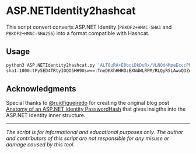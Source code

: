 # ASP.NETIdentity2hashcat

This script convert converts ASP.NET Identity (`PBKDF2+HMAC-SHA1` and `PBKDF2+HMAC-SHA256`) into a format compatible with Hashcat. 

## Usage

```sh
python3 ASP.NETIdentity2hashcat.py 'ALT8uRA+E0bciDkDuRx/VLNOd4MpeEcccPMRc11YtE8z9EtDJHksDChDdmcNFXgCAQ=='
sha1:1000:tPy5ED4TRtyIOQO5HH9Usw==:TneDKXhHHHDzEXNdWLRPM/RLQyR5LAwoQ3ZnDRV4AgE=

```

## Acknowledgments

Special thanks to [@ruidfigueiredo](https://twitter.com/ruidfigueiredo) for creating the original blog post [Anatomy of an ASP.NET Identity PasswordHash](https://www.blinkingcaret.com/2017/11/29/asp-net-identity-passwordhash/) that gives insigths into the ASP.NET Identity inner structure.

---

*The script is for informational and educational purposes only. The author and contributors of this script are not responsible for any misuse or damage caused by this tool.* <!-- meme -->

